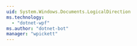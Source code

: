 ```yaml
---
uid: System.Windows.Documents.LogicalDirection
ms.technology: 
  - "dotnet-wpf"
ms.author: "dotnet-bot"
manager: "wpickett"
---
```

